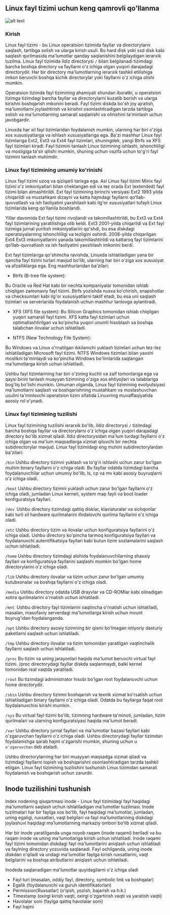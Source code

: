 ## Linux fayl tizimi uchun keng qamrovli qo'llanma

![alt text](https://cdn.mos.cms.futurecdn.net/DCLGUx4ks428XWdHvrX93m-1200-80.jpg)

### Kirish

Linux fayl tizimi - bu Linux operatsion tizimida fayllar va directorylarni saqlash, tartibga solish va ularga kirish usuli. Bu hard disk yoki ssd disk kabi saqlash qurilmasida ma'lumotlar qanday saqlanishini belgilaydigan ierarxik tuzilma. Linux fayl tizimida ildiz directorysi `/` bilan belgilanadi tizimdagi barcha boshqa directory va fayllarni o'z ichiga olgan yuqori darajadagi directorydir. Har bir directory ma'lumotlarning ierarxik tashkil etilishiga imkon beruvchi boshqa kichik directorylar yoki fayllarni o'z ichiga olishi mumkin.

Operatsion tizimda fayl tizimining ahamiyati shundan iboratki, u operatsion tizimga tizimdagi barcha fayllar va directorylarni kuzatib borish va ularga kirishni boshqarish imkonini beradi. Fayl tizimi diskda bo'sh joy ajratish, ma'lumotlarni joylashtirish va kirishni osonlashtiradigan tarzda tartibga solish va ma'lumotlarning samarali saqlanishi va olinishini ta'minlash uchun javobgardir.

Linuxda har xil fayl tizimlaridan foydalanish mumkin, ularning har biri o'ziga xos xususiyatlarga va ishlash xususiyatlariga ega. Ba'zi mashhur Linux fayl tizimlariga Ext2, Ext3 va Ext4 fayl tizimlari, shuningdek, yangi Btrfs va XFS fayl tizimlari kiradi. Fayl tizimini tanlash Linux tizimining ishlashi, ishonchliligi va mosligiga ta'sir qilishi mumkin, shuning uchun vazifa uchun to'g'ri fayl tizimini tanlash muhimdir.

### Linux fayl tizimining umumiy ko'rinishi


Linux fayl tizimi uzoq va qiziqarli tarixga ega. Asl Linux fayl tizimi Minix fayl tizimi o'z imkoniyatlari bilan cheklangan edi va tez orada Ext (extended) fayl tizimi bilan almashtirildi. Ext fayl tizimining birinchi versiyasi Ext2 1993 yilda chiqarildi va mustahkam dizayni va katta hajmdagi fayllarni qoʻllab-quvvatlash va ish faoliyatini yaxshilash kabi ilg'or xususiyatlari tufayli Linux tizimlarida keng qoʻllanila boshlandi.

Yillar davomida Ext fayl tizimi rivojlandi va takomillashtirildi, bu Ext3 va Ext4 fayl tizimlarining yaratilishiga olib keldi. Ext3 2001-yilda chiqarildi va Ext fayl tizimiga jurnal yuritish imkoniyatlarini qo'shdi, bu esa diskdagi operatsiyalarning ishonchliligi va tezligini oshirdi. 2008-yilda chiqarilgan Ext4 Ext3 imkoniyatlarini yanada takomillashtirildi va kattaroq fayl tizimlarini qo‘llab-quvvatlash va ish faoliyatini yaxshilash imkonini berdi.

Ext fayl tizimlariga qo'shimcha ravishda, Linuxda ishlatiladigan yana bir qancha fayl tizimi turlari mavjud bo'lib, ularning har biri o'ziga xos xususiyat va afzalliklarga ega. Eng mashhurlaridan ba'zilari:

* Btrfs (B-tree file system):

Bu Oracle va Red Hat kabi bir nechta kompaniyalar tomonidan ishlab chiqilgan zamonaviy fayl tizimi. Btrfs yozishda nusxa ko'chirish, snapshotlar va checksumlari kabi ilg'or xususiyatlarni taklif etadi, bu esa uni saqlash tizimlari va serverlarida foydalanish uchun mashhur tanlovga aylantiradi.

* XFS (XFS file system):
Bu Silicon Graphics tomonidan ishlab chiqilgan yuqori samarali fayl tizimi. XFS katta fayl tizimlari uchun optimallashtirilgan va ko'pincha yuqori unumli hisoblash va boshqa talabchan ilovalar uchun ishlatiladi.

* NTFS (New Technology File System):

Bu Windows va Linux o'rnatilgan ikkilamchi yuklash tizimlari uchun tez-tez ishlatiladigan Microsoft fayl tizimi. NTFS Windows tizimlari bilan yaxshi moslikni ta'minlaydi va ko'pincha Windows bo'limlarida saqlangan ma'lumotlarga kirish uchun ishlatiladi.

Ushbu fayl tizimlarining har biri o'zining kuchli va zaif tomonlariga ega va qaysi birini tanlash muayyan tizimning o'ziga xos ehtiyojlari va talablariga bog'liq bo'lishi mumkin. Umuman olganda, Linux fayl tizimining evolyutsiyasi ma'lumotlarni saqlash va boshqarishning mustahkam va moslashuvchan usulini ta'minlovchi operatsion tizim sifatida Linuxning muvaffaqiyatida asosiy rol o'ynadi.

### Linux fayl tizimining tuzilishi

Linux fayl tizimining tuzilishi ierarxik bo'lib, ildiz directorysi `/` tizimdagi barcha boshqa fayllar va directorylarni o'z ichiga olgan yuqori darajadagi directory bo'lib xizmat qiladi. Ildiz directorysidan ma'lum turdagi fayllarni o'z ichiga olgan va ma'lum maqsadlarga xizmat qiluvchi bir nechta subdirectorylar mavjud. Linux fayl tizimidagi eng muhim subdirectorylardan ba'zilari:

`/bin` Ushbu directory tizimni yuklash va to'g'ri ishlashi uchun zarur bo'lgan muhim binary fayllarni o'z ichiga oladi. Bu fayllar odatda tizimdagi barcha foydalanuvchilar uchun umumiy bo'lib, ls, cp va mv kabi asosiy buyruqlarni o'z ichiga oladi.

`/boot` Ushbu directory tizimni yuklash uchun zarur bo'lgan fayllarni o'z ichiga oladi, jumladan Linux kerneli, system map fayli va boot loader konfiguratsiya fayllari.

`/dev `Ushbu directory tizimdagi qattiq disklar, klaviaturalar va sichqonlar kabi turli xil hardware qurilmalarini ifodalovchi qurilma fayllarini o'z ichiga oladi.

`/etc` Ushbu directory tizim va ilovalar uchun konfiguratsiya fayllarini o'z ichiga oladi. Ushbu directory ko'pincha tarmoq konfiguratsiya fayllari va foydalanuvchi autentifikatsiya fayllari kabi butun tizim sozlamalarini saqlash uchun ishlatiladi.

`/home` Ushbu directory tizimdagi alohida foydalanuvchilarning shaxsiy fayllari va konfiguratsiya fayllarini saqlashi mumkin bo'lgan home directorylarini o'z ichiga oladi.

`/lib` Ushbu directory ilovalar va tizim uchun zarur bo'lgan umumiy kutubxonalar va boshqa fayllarni o'z ichiga oladi.

`/media` Ushbu directory odatda USB drayvlar va CD-ROMlar kabi olinadigan xotira qurilmalarini o'rnatish uchun ishlatiladi.

`/mnt `Ushbu directory fayl tizimlarini vaqtincha o'rnatish uchun ishlatiladi, masalan, masofaviy serverdagi ma'lumotlarga kirish uchun mount buyrug'idan foydalanganda.

`/opt` Ushbu directory asosiy tizimning bir qismi bo'lmagan ixtiyoriy dasturiy paketlarni saqlash uchun ishlatiladi.

`/tmp` Ushbu directory ilovalar va tizim tomonidan yaratilgan vaqtinchalik fayllarni saqlash uchun ishlatiladi.

`/proc` Bu tizim va uning jarayonlari haqida ma'lumot beruvchi virtual fayl tizimi. /proc directorydagi fayllar diskda saqlanmaydi, balki kernel tomonidan real vaqtda yaratiladi.

`/root` Bu tizimdagi administrator hisobi bo'lgan root foydalanuvchi uchun home  directorydir.

`/sbin` Ushbu directory tizimni boshqarish va texnik xizmat ko'rsatish uchun ishlatiladigan binary fayllarni o'z ichiga oladi. Odatda bu fayllarga faqat root foydalanuvchisi kirishi mumkin.

`/sys` Bu virtual fayl tizimi bo'lib, tizimning hardware ta'minoti, jumladan, tizim qurilmalari va ularning konfiguratsiyasi haqida ma'lumot beradi.

`/var` Ushbu directory jurnal fayllari va ma'lumotlar bazasi fayllari kabi o'zgaruvchan fayllarni o'z ichiga oladi. Ushbu directorydagi fayllar tizimdan foydalanishga qarab hajmi o'zgarishi mumkin, shuning uchun u `o'zgaruvchan` deb ataladi.

Ushbu directorylarning har biri muayyan maqsadga xizmat qiladi va tizimdagi fayllarni topish va boshqarishni osonlashtiradigan tarzda tashkil etilgan. Linux fayl tizimining tuzilishini tushunish Linux tizimidan samarali foydalanish va boshqarish uchun zarurdir.

## Inode tuzilishini tushunish


Index nodening qisqartmasi inode - Linux fayl tizimidagi fayl haqidagi ma'lumotlarni saqlash uchun ishlatiladigan ma'lumotlar tuzilmasi. Inode tuzilmalari har bir faylga xos boʻlib, fayl haqidagi maʼlumotlar, jumladan, uning egaligi, ruxsatlari, vaqt belgilari va fayl maʼlumotlarining diskdagi joylashuvi haqidagi maʼlumotlarning markaziy ombori boʻlib xizmat qiladi.

Har bir inode yaratilganda unga noyob raqam (inode raqami) beriladi va bu raqam inode va uning ma'lumotlariga kirish uchun ishlatiladi. Inode raqami fayl tizimi tomonidan diskdagi fayl ma'lumotlarini aniqlash uchun ishlatiladi va faylning directory yozuvida saqlanadi. Fayl ochilganda, uning inode diskdan o'qiladi va undagi ma'lumotlar faylga kirish ruxsatlarini, vaqt belgilarini va boshqa atributlarini aniqlash uchun ishlatiladi.

Inodeda saqlanadigan ma'lumotlar quyidagilarni o'z ichiga oladi

* Fayl turi (masalan, oddiy fayl, directory, symbolic link va boshqalar)
* Egalik (foydalanuvchi va guruh identifikatorlari)
* Permission(Ruxsatlar) (o'qish, yozish, bajarish va h.k.)
* Timestamp (oxirgi kirish vaqti, oxirgi o'zgartirish vaqti va yaratish vaqti)
* Havolalar soni (faylga qattiq havolalar soni)
* Fayl hajmi